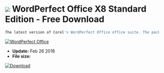 # ![](https://cdn.softexe.net/static/icon/win.gif) WordPerfect Office X8 Standard Edition - Free Download

```sh
The latest version of Corel's WordPerfect Office office suite. The package includes WordPerfect word processor, Quattro Pro spreadsheet, Presentations application for creating presentations, Mail e-mail client, Visual Intelligence SE data analysis software and WordPerfect Lightning tool.
```
[![WordPerfect Office](https://gallery.dpcdn.pl/imgc/Tools/1980/g_-_420x350_1.5_-_x20110208111735_00.jpg)](https://softexe.net/win/business/office-suites/wordperfect-office:pRfbf.html)




- **Update:** Feb 26 2018
- **File size:** 

[![Download](https://cdn.softexe.net/static/img/download.png)](https://softexe.net/win/business/office-suites/wordperfect-office:pRfbf.html)

